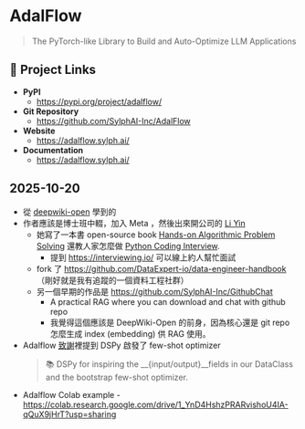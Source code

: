 # AdalFlow

> The PyTorch-like Library to Build and Auto-Optimize LLM Applications

## 🔗 Project Links

- **PyPI** 
  - https://pypi.org/project/adalflow/
- **Git Repository** 
  - https://github.com/SylphAI-Inc/AdalFlow
- **Website**
  - https://adalflow.sylph.ai/
- **Documentation**
  - https://adalflow.sylph.ai/

## 2025-10-20

- 從 [deepwiki-open](https://github.com/AsyncFuncAI/deepwiki-open) 學到的
- 作者應該是博士班中輟，加入 Meta ，然後出來開公司的 [Li Yin](https://github.com/liyin2015)
  - 她寫了一本書 open-source book [Hands-on Algorithmic Problem Solving](https://github.com/liyin2015/Hands-on-Algorithmic-Problem-Solving) 還教人家怎麼做 [Python Coding Interview](https://github.com/liyin2015/python-coding-interview).
    - 提到 https://interviewing.io/ 可以線上約人幫忙面試
  - fork 了 https://github.com/DataExpert-io/data-engineer-handbook （剛好就是我有追蹤的一個資料工程社群）
  - 另一個早期的作品是 https://github.com/SylphAI-Inc/GithubChat
    - A practical RAG where you can download and chat with github repo
    - 我覺得這個應該是 DeepWiki-Open 的前身，因為核心還是 git repo 怎麼生成 index (embedding) 供 RAG 使用。
- Adalflow [致謝](https://github.com/SylphAI-Inc/AdalFlow?tab=readme-ov-file#acknowledgements)裡提到 DSPy 啟發了 few-shot optimizer
  > 📚 DSPy for inspiring the __{input/output}__fields in our DataClass and the bootstrap few-shot optimizer.
- Adalflow Colab example - https://colab.research.google.com/drive/1_YnD4HshzPRARvishoU4IA-qQuX9jHrT?usp=sharing